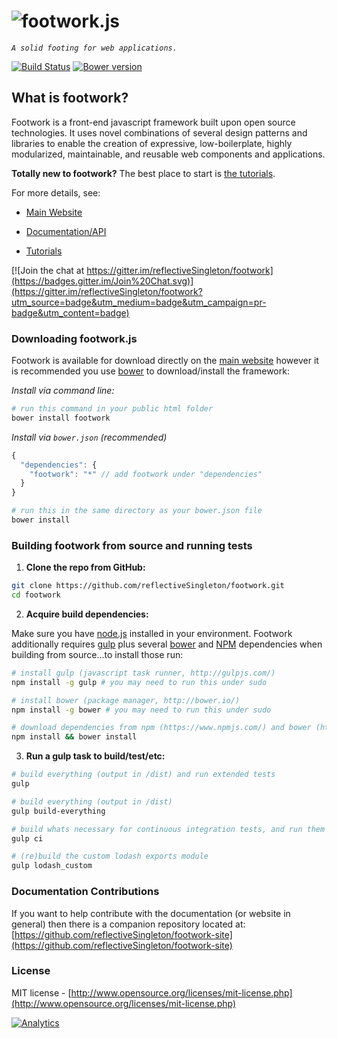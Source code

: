 ![footwork.js](https://raw.github.com/reflectiveSingleton/footwork/master/dist/gh-footwork-logo.png)
========

*```A solid footing for web applications.```*

[![Build Status](https://travis-ci.org/reflectiveSingleton/footwork.png?branch=master)](https://travis-ci.org/reflectiveSingleton/footwork) [![Bower version](https://badge.fury.io/bo/footwork.png)](http://badge.fury.io/bo/footwork)

## What is footwork?

Footwork is a front-end javascript framework built upon open source technologies. It uses novel combinations of several design patterns and libraries to enable the creation of expressive, low-boilerplate, highly modularized, maintainable, and reusable web components and applications.

**Totally new to footwork?** The best place to start is [the tutorials](http://latest-docs.footworkjs.com/tutorials "Get started quick!").

For more details, see:

* [Main Website](http://footworkjs.com/ "http://footworkjs.com")

* [Documentation/API](http://footworkjs.com/docs/list "Documentation and API information")

* [Tutorials](http://footworkjs.com/docs/list "Tutorials and guides")

[![Join the chat at https://gitter.im/reflectiveSingleton/footwork](https://badges.gitter.im/Join%20Chat.svg)](https://gitter.im/reflectiveSingleton/footwork?utm_source=badge&utm_medium=badge&utm_campaign=pr-badge&utm_content=badge)

### Downloading footwork.js

Footwork is available for download directly on the [main website](http://footworkjs.com/ "Footwork.js Homepage") however it is recommended you use [bower](http://bower.io/) to download/install the framework:

*Install via command line:*
```bash
# run this command in your public html folder
bower install footwork
```

*Install via ```bower.json``` (recommended)*
```javascript
{
  "dependencies": {
    "footwork": "*" // add footwork under "dependencies"
  }
}
```
```bash
# run this in the same directory as your bower.json file
bower install
```

### Building footwork from source and running tests

1) **Clone the repo from GitHub:**

```bash
git clone https://github.com/reflectiveSingleton/footwork.git
cd footwork
```

2) **Acquire build dependencies:**

Make sure you have [node.js](http://nodejs.org/) installed in your environment. Footwork additionally requires [gulp](http://gulpjs.com/) plus several [bower](http://bower.io/) and [NPM](https://www.npmjs.com/) dependencies when building from source...to install those run:

```bash
# install gulp (javascript task runner, http://gulpjs.com/)
npm install -g gulp # you may need to run this under sudo

# install bower (package manager, http://bower.io/)
npm install -g bower # you may need to run this under sudo

# download dependencies from npm (https://www.npmjs.com/) and bower (http://bower.io/)
npm install && bower install
```

3) **Run a gulp task to build/test/etc:**

```bash
# build everything (output in /dist) and run extended tests
gulp

# build everything (output in /dist)
gulp build-everything

# build whats necessary for continuous integration tests, and run them
gulp ci

# (re)build the custom lodash exports module
gulp lodash_custom
```

### Documentation Contributions

If you want to help contribute with the documentation (or website in general) then there is a companion repository located at: [https://github.com/reflectiveSingleton/footwork-site](https://github.com/reflectiveSingleton/footwork-site)

### License

MIT license - [http://www.opensource.org/licenses/mit-license.php](http://www.opensource.org/licenses/mit-license.php)

[![Analytics](https://ga-beacon.appspot.com/UA-52543452-1/footwork/GITHUB-ROOT)](https://github.com/reflectiveSingleton/ga-beacon)
